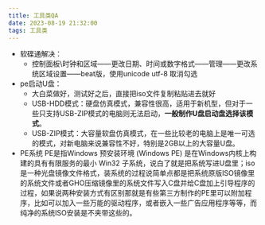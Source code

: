 ```yaml
---
title: 工具类QA
date: 2023-08-19 21:32:00
tags: 工具类
---
```


* 软碟通解决：
  * 控制面板\时钟和区域——更改日期、时间或数字格式——管理——更改系统区域设置——beat版，使用unicode utf-8  取消勾选
* pe启动U盘：
  * 大白菜做好，测试好之后，直接把iso文件复制粘贴进去就好
  * USB-HDD模式：硬盘仿真模式，兼容性很高，适用于新机型，但对于一些只支持USB-ZIP模式的电脑则无法启动，**一般制作U盘启动盘选择该模式**。
  * USB-ZIP模式：大容量软盘仿真模式，在一些比较老的电脑上是唯一可选的模式，对新电脑来说兼容性不好，特别是2GB以上的大容量U盘。
* PE系统
PE是指Windows 预安装环境 (Windows PE) 是在Windows内核上构建的具有有限服务的最小 Win32 子系统，说白了就是把系统写进U盘里；iso是一种光盘镜像文件格式，装系统的过程说简单点都是把系统原版ISO镜像里的系统文件或者GHO压缩镜像里的系统文件写入C盘并给C盘加上引导程序的过程，如果说两种安装方式有区别那就是有些第三方制作的PE里可以附加程序，比如可以加入一些万能的驱动程序，或者嵌入一些广告应用程序等等，而纯净的系统ISO安装是不夹带这些的。

